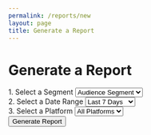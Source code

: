 ```yaml
---
permalink: /reports/new
layout: page
title: Generate a Report
---
```


<div class="dashboard-header">
  <h1>Generate a Report</h1>
  <form>
    <div class="input-group">
      <label for="segment">1. Select a Segment</label>
      <select id="segment">
        <option>Audience Segment</option>
        <option>Audience Segment</option>
        <option>Audience Segment</option>
        <option>Audience Segment</option>
      </select>
    </div>
    <div class="input-group">
      <label for="segment">2. Select a Date Range</label>
      <select id="segment">
        <option>Last 7 Days</option>
        <option>Last 14 Days</option>
        <option>Last 30 Days</option>
        <option>This Year</option>
        <option>Custom</option>
      </select>
    </div>
    <div class="input-group">
      <label for="segment">3. Select a Platform</label>
      <select id="segment">
        <option>All Platforms</option>
        <option>Twitter</option>
        <option>Facebook</option>
      </select>
    </div>
    <button>Generate Report</button>
  </form>
</div>
